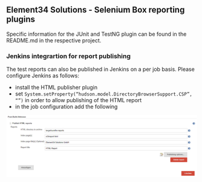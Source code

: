 ## Element34 Solutions - Selenium Box reporting plugins

Specific information for the JUnit and TestNG plugin can be found in the README.md in the respective project. 

### Jenkins integrartion for report publishing
The test reports can also be published in Jenkins on a per job basis. Please configure Jenkins as follows: 

- install the HTML publisher plugin 
- set ``System.setProperty(“hudson.model.DirectoryBrowserSupport.CSP”, “”)`` in order to allow publishing of the HTML report 
- in the job configuration add the following  

![alt text](/images/html-publisher.PNG "HTML publisher setup")
  